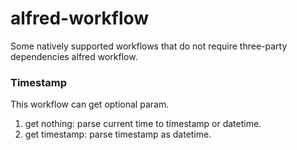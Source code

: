 # alfred-workflow
Some natively supported workflows that do not require three-party dependencies alfred workflow.

### Timestamp
This workflow can get optional param.
1. get nothing:
  parse current time to timestamp or datetime.
2. get timestamp:
  parse timestamp as datetime.